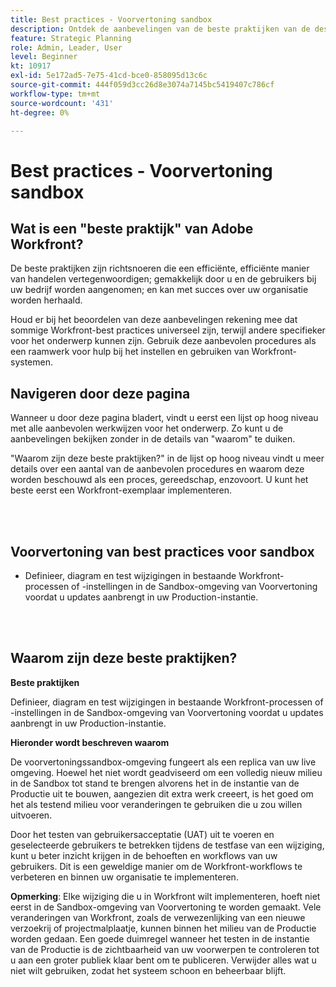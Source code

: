 ```yaml
---
title: Best practices - Voorvertoning sandbox
description: Ontdek de aanbevelingen van de beste praktijken van de deskundigen van Adobe Workfront over vestiging, het leiden, en het gebruiken van de milieu van de Sandbox van de Voorproef voor Workfront.
feature: Strategic Planning
role: Admin, Leader, User
level: Beginner
kt: 10917
exl-id: 5e172ad5-7e75-41cd-bce0-858095d13c6c
source-git-commit: 444f059d3cc26d8e3074a7145bc5419407c786cf
workflow-type: tm+mt
source-wordcount: '431'
ht-degree: 0%

---
```


# Best practices - Voorvertoning sandbox

## Wat is een &quot;beste praktijk&quot; van Adobe Workfront?

De beste praktijken zijn richtsnoeren die een efficiënte, efficiënte manier van handelen vertegenwoordigen; gemakkelijk door u en de gebruikers bij uw bedrijf worden aangenomen; en kan met succes over uw organisatie worden herhaald.

Houd er bij het beoordelen van deze aanbevelingen rekening mee dat sommige Workfront-best practices universeel zijn, terwijl andere specifieker voor het onderwerp kunnen zijn. Gebruik deze aanbevolen procedures als een raamwerk voor hulp bij het instellen en gebruiken van Workfront-systemen.

## Navigeren door deze pagina

Wanneer u door deze pagina bladert, vindt u eerst een lijst op hoog niveau met alle aanbevolen werkwijzen voor het onderwerp. Zo kunt u de aanbevelingen bekijken zonder in de details van &quot;waarom&quot; te duiken.

&quot;Waarom zijn deze beste praktijken?&quot; in de lijst op hoog niveau vindt u meer details over een aantal van de aanbevolen procedures en waarom deze worden beschouwd als een proces, gereedschap, enzovoort. U kunt het beste eerst een Workfront-exemplaar implementeren.

</br>
</br>

## Voorvertoning van best practices voor sandbox

* Definieer, diagram en test wijzigingen in bestaande Workfront-processen of -instellingen in de Sandbox-omgeving van Voorvertoning voordat u updates aanbrengt in uw Production-instantie.

</br>
</br>

## Waarom zijn deze beste praktijken?

**Beste praktijken**

Definieer, diagram en test wijzigingen in bestaande Workfront-processen of -instellingen in de Sandbox-omgeving van Voorvertoning voordat u updates aanbrengt in uw Production-instantie.

**Hieronder wordt beschreven waarom**

De voorvertoningssandbox-omgeving fungeert als een replica van uw live omgeving. Hoewel het niet wordt geadviseerd om een volledig nieuw milieu in de Sandbox tot stand te brengen alvorens het in de instantie van de Productie uit te bouwen, aangezien dit extra werk creeert, is het goed om het als testend milieu voor veranderingen te gebruiken die u zou willen uitvoeren.

Door het testen van gebruikersacceptatie (UAT) uit te voeren en geselecteerde gebruikers te betrekken tijdens de testfase van een wijziging, kunt u beter inzicht krijgen in de behoeften en workflows van uw gebruikers. Dit is een geweldige manier om de Workfront-workflows te verbeteren en binnen uw organisatie te implementeren.


**Opmerking**: Elke wijziging die u in Workfront wilt implementeren, hoeft niet eerst in de Sandbox-omgeving van Voorvertoning te worden gemaakt. Vele veranderingen van Workfront, zoals de verwezenlijking van een nieuwe verzoekrij of projectmalplaatje, kunnen binnen het milieu van de Productie worden gedaan. Een goede duimregel wanneer het testen in de instantie van de Productie is de zichtbaarheid van uw voorwerpen te controleren tot u aan een groter publiek klaar bent om te publiceren. Verwijder alles wat u niet wilt gebruiken, zodat het systeem schoon en beheerbaar blijft.
